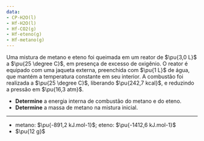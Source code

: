 ```yaml
---
data:
- CP-H2O(l)
- Hf-H2O(l)
- Hf-CO2(g)
- Hf-eteno(g)
- Hf-metano(g)
---
```

Uma mistura de metano e eteno foi queimada em um reator de $\pu{3,0 L}$ a $\pu{25 \degree C}$, em presença de excesso de oxigênio. O reator é equipado com uma jaqueta externa, preenchida com $\pu{1 L}$ de água, que mantém a temperatura constante em seu interior. A combustão foi realizada a $\pu{25 \degree C}$, liberando $\pu{242,7 kcal}$, e reduzindo a pressão em $\pu{16,3 atm}$.

- **Determine** a energia interna de combustão do metano e do eteno.
- **Determine** a massa de metano na mistura inicial.

---

- metano: $\pu{-891,2 kJ.mol-1}$; eteno: $\pu{-1412,6 kJ.mol-1}$
- $\pu{12 g}$
